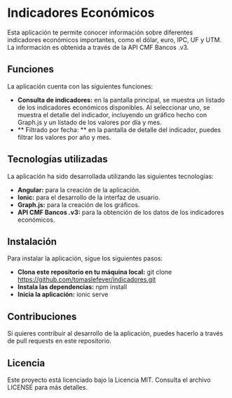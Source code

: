 # Indicadores Económicos
Esta aplicación te permite conocer información sobre diferentes indicadores económicos importantes, como el dólar, euro, IPC, UF y UTM. La información es obtenida a través de la API CMF Bancos .v3.

## Funciones
La aplicación cuenta con las siguientes funciones:

- **Consulta de indicadores:** en la pantalla principal, se muestra un listado de los indicadores económicos disponibles. Al seleccionar uno, se muestra el detalle del indicador, incluyendo un gráfico hecho con Graph.js y un listado de los valores por día y mes.
- ** Filtrado por fecha: ** en la pantalla de detalle del indicador, puedes filtrar los valores por año y mes.

## Tecnologías utilizadas
La aplicación ha sido desarrollada utilizando las siguientes tecnologías:

- **Angular:** para la creación de la aplicación.
- **Ionic:** para el desarrollo de la interfaz de usuario.
- **Graph.js:** para la creación de los gráficos.
- **API CMF Bancos .v3:** para la obtención de los datos de los indicadores económicos.

## Instalación
Para instalar la aplicación, sigue los siguientes pasos:

- **Clona este repositorio en tu máquina local:** git clone https://github.com/tomaslefever/indicadores.git
- **Instala las dependencias:** npm install
- **Inicia la aplicación:** ionic serve

## Contribuciones
Si quieres contribuir al desarrollo de la aplicación, puedes hacerlo a través de pull requests en este repositorio.

## Licencia
Este proyecto está licenciado bajo la Licencia MIT. Consulta el archivo LICENSE para más detalles.

